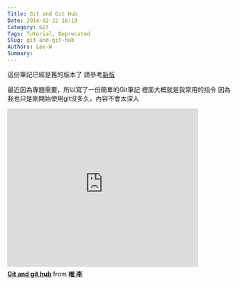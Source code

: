 ```yaml
---
Title: Git and Git Hub
Date: 2014-02-22 16:18
Category: Git
Tags: Tutorial, Deprecated
Slug: git-and-git-hub
Authors: Lee-W
Summary: 
---
```



這份筆記已經是舊的版本了
請參考[新版](https://lee-w.github.io/git-tutorial/#/)


最近因為專題需要，所以寫了一份簡單的Git筆記
裡面大概就是我常用的指令
因為我也只是剛開始使用git沒多久，內容不會太深入

<iframe src="http://www.slideshare.net/slideshow/embed_code/31515684" width="427" height="356" frameborder="0" marginwidth="0" marginheight="0" scrolling="no" style="border:1px solid #CCC; border-width:1px 1px 0; margin-bottom:5px; max-width: 100%;" allowfullscreen> </iframe> <div style="margin-bottom:5px"> <strong> <a href="https://www.slideshare.net/ssuser5e1963/git-and-git-hub-31515684" title="Git and git hub" target="_blank">Git and git hub</a> </strong> from <strong><a href="http://www.slideshare.net/ssuser5e1963" target="_blank">唯 李</a></strong> </div>